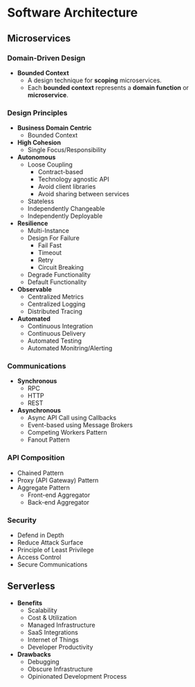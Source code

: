 # Software Architecture

## Microservices

### Domain-Driven Design

  * **Bounded Context**
    * A design technique for **scoping** microservices.
    * Each **bounded context** represents a **domain function** or **microservice**.

### Design Principles

  * **Business Domain Centric**
    * Bounded Context
  * **High Cohesion**
    * Single Focus/Responsibility
  * **Autonomous**
    * Loose Coupling
      * Contract-based
      * Technology agnostic API
      * Avoid client libraries
      * Avoid sharing between services
    * Stateless
    * Independently Changeable
    * Independently Deployable
  * **Resilience**
    * Multi-Instance
    * Design For Failure
      * Fail Fast
      * Timeout
      * Retry
      * Circuit Breaking
    * Degrade Functionality
    * Default Functionality
  * **Observable**
    * Centralized Metrics
    * Centralized Logging
    * Distributed Tracing
  * **Automated**
    * Continuous Integration
    * Continuous Delivery
    * Automated Testing
    * Automated Monitring/Alerting

### Communications

  * **Synchronous**
    * RPC
    * HTTP
    * REST
  * **Asynchronous**
    * Async API Call using Callbacks
    * Event-based using Message Brokers
    * Competing Workers Pattern
    * Fanout Pattern

### API Composition

  * Chained Pattern
  * Proxy (API Gateway) Pattern
  * Aggregate Pattern
    * Front-end Aggregator
    * Back-end Aggregator

### Security

  * Defend in Depth
  * Reduce Attack Surface
  * Principle of Least Privilege
  * Access Control
  * Secure Communications


## Serverless

  * **Benefits**
    * Scalability
    * Cost & Utilization
    * Managed Infrastructure
    * SaaS Integrations
    * Internet of Things
    * Developer Productivity
  * **Drawbacks**
    * Debugging
    * Obscure Infrastructure
    * Opinionated Development Process
